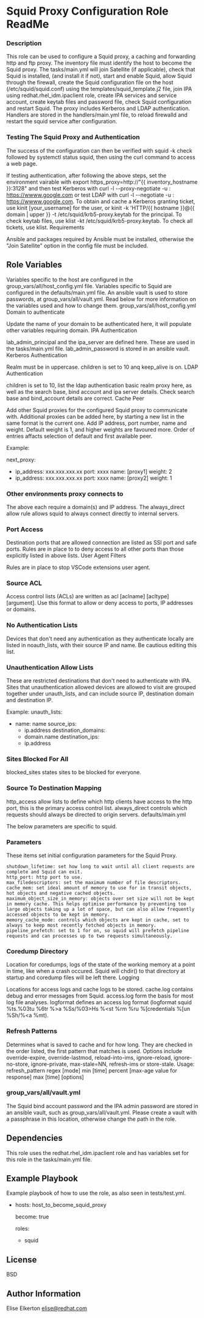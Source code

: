 Squid Proxy Configuration Role ReadMe
=========
### Description
This role can be used to configure a Squid proxy, a caching and forwarding http and ftp proxy. The inventory file must identify the host to become the Squid proxy. The tasks/main.yml will join Satellite (if applicable), check that Squid is installed, (and install it if not), start and enable Squid, allow Squid through the firewall, create the Squid configuration file on the host (/etc/squid/squid.conf) using the templates/squid_template.j2 file, join IPA using redhat.rhel_idm.ipaclient role, create IPA services and service account, create keytab files and password file, check Squid configuration and restart Squid. The proxy includes Kerberos and LDAP authentication. Handlers are stored in the handlers/main.yml file, to reload firewalld and restart the squid service after configuration.
### Testing The Squid Proxy and Authentication

The success of the configuration can then be verified with squid -k check followed by systemctl status squid, then using the curl command to access a web page.

If testing authentication, after following the above steps, set the environment vairable with export https_proxy=http://"{{ inventory_hostname }}:3128" and then test Kerberos with curl -l --proxy-negotiate -u : https://wwww.google.com or test LDAP with curl -l --negotiate -u : https://wwww.google.com. To obtain and cache a Kerberos granting ticket, use kinit [your_username] for the user, or kinit -k 'HTTP/{{ hostname }}@{{ domain | upper }} -t /etc/squid/krb5-proxy.keytab for the principal. To check keytab files, use klist -kt /etc/squid/krb5-proxy.keytab. To check all tickets, use klist.
Requirements

Ansible and packages required by Ansible must be installed, otherwise the "Join Satellite" option in the config file must be included.

Role Variables
------------------
Variables specific to the host are configured in the group_vars/all/host_config.yml file. Variables specific to Squid are configured in the defaults/main.yml file. An ansible vault is used to store passwords, at group_vars/all/vault.yml. Read below for more information on the variables used and how to change them.
group_vars/all/host_config.yml
Domain to authenticate

Update the name of your domain to be authenticated here, it will populate other variables requiring domain.
IPA Authentication

lab_admin_principal and the ipa_server are defined here. These are used in the tasks/main.yml file. lab_admin_password is stored in an ansible vault.
Kerberos Authentication

Realm must be in uppercase. children is set to 10 anq keep_alive is on.
LDAP Authentication

children is set to 10, list the ldap authentication basic realm proxy here, as well as the search base, bind account and ipa server details. Check search base and bind_account details are correct.
Cache Peer

Add other Squid proxies for the configured Squid proxy to communicate with. Additional proxies can be added here, by starting a new list in the same format is the current one. Add IP address, port number, name and weight. Default weight is 1, and higher weights are favoured more. Order of entries affacts selection of default and first available peer.

Example:

next_proxy:

- ip_address: xxx.xxx.xxx.xx
  port: xxxx
  name: [proxy1]
  weight: 2
- ip_address: xxx.xxx.xxx.xx
  port: xxxx
  name: [proxy2]
  weight: 1

### Other environments proxy connects to

The above each require a domain(s) and IP address. The always_direct allow rule allows squid to always connect directly to internal servers.

### Port Access

Destination ports that are allowed connection are listed as SSl port and safe ports. Rules are in place to to deny access to all other ports than those explicitly listed in above lists.
User Agent Filters

Rules are in place to stop VSCode extensions user agent.

### Source ACL

Access control lists (ACLs) are written as acl [aclname] [acltype] [argument]. Use this format to allow or deny access to ports, IP addresses or domains.

### No Authentication Lists

Devices that don't need any authentication as they authenticate locally are listed in noauth_lists, with their source IP and name. Be cautious editing this list.

### Unauthentication Allow Lists

These are restricted destinations that don't need to authenticate with IPA. Sites that unauthentication allowed devices are allowed to visit are grouped together under unauth_lists, and can include source IP, destination domain and destination IP.

Example: unauth_lists:

- name: name
  source_ips:
    - ip.address
  destination_domains:
    - domain.name
  destination_ips:
    - ip.address

### Sites Blocked For All

blocked_sites states sites to be blocked for everyone.

### Source To Destination Mapping

http_access allow lists to define which http clients have access to the http port, this is the primary access control list. always_direct controls which requests should always be directed to origin servers.
defaults/main.yml

The below parameters are specific to squid.

### Parameters

These items set initial configuration parameters for the Squid Proxy.

    shutdown_lifetime: set how long to wait until all client requests are complete and Squid can exit.
    http_port: http port to use.
    max_filedescriptors: set the maximum number of file descriptors.
    cache_mem: set ideal amount of memory to use for in transit objects, hot objects and negative cached objects.
    maximum_object_size_in_memory: objects over set size will not be kept in memory cache. This helps optimise performance by preventing too large objects taking up a lot of space, but can also allow frequently accessed objects to be kept in memory.
    memory_cache_mode: controls which objects are kept in cache, set to always to keep most recently fetched objects in memory.
    pipeline_prefetch: set to 1 for on, so squid will prefetch pipeline requests and can processes up to two requests simultaneously.

### Coredump Directory

Location for coredumps, logs of the state of the working memory at a point in time, like when a crash occured. Squid will chdir() to that directory at startup and coredump files will be left there.
Logging

Locations for access logs and cache logs to be stored. cache.log contains debug and error messages from Squid. access.log form the basis for most log file analyses. logformat defines an access log format (logformat squid %ts.%03tu %6tr %>a %Ss/%03>Hs %<st %rm %ru %[credentials %[un %Sh/%<a %mt).

### Refresh Patterns

Determines what is saved to cache and for how long. They are checked in the order listed, the first pattern that matches is used. Options include override-expire, override-lastmod, reload-into-ims, ignore-reload, ignore-no-store, ignore-private, max-stale=NN, refresh-ims or store-stale. Usage: refresh_pattern regex [mode] min [time] percent [max-age value for response] max [time] [options]

### group_vars/all/vault.yml

The Squid bind account password and the IPA admin password are stored in an ansible vault, such as group_vars/all/vault.yml. Please create a vault with a passphrase in this location, otherwise change the path in the role.

## Dependencies

This role uses the redhat.rhel_idm.ipaclient role and has variables set for this role in the tasks/main.yml file.

Example Playbook
------------------
Example playbook of how to use the role, as also seen in tests/test.yml.

- hosts: host_to_become_squid_proxy
  
  become: true
  
  roles:
     - squid

License
------------------
BSD

Author Information
------------------
Elise Elkerton elise@redhat.com


